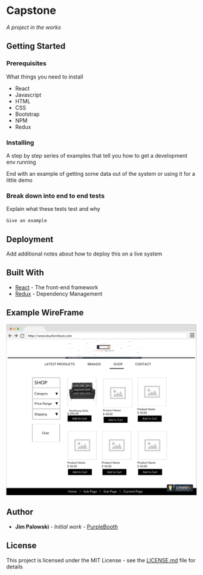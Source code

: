 # Capstone

_A project in the works_

## Getting Started


### Prerequisites

What things you need to install

* React
* Javascript
* HTML
* CSS
* Bootstrap
* NPM
* Redux

### Installing

A step by step series of examples that tell you how to get a development env running

End with an example of getting some data out of the system or using it for a little demo

### Break down into end to end tests

Explain what these tests test and why

```
Give an example
```

## Deployment

Add additional notes about how to deploy this on a live system

## Built With

* [React](https://reactjs.org) - The front-end framework
* [Redux](https://redux.js.org) - Dependency Management

## Example WireFrame

![](src/assets/images/MockUp.png)

## Author

* **Jim Palowski** - *Initial work* - [PurpleBooth](https://github.com/jimpalowski)

## License

This project is licensed under the MIT License - see the [LICENSE.md](LICENSE.md) file for details
